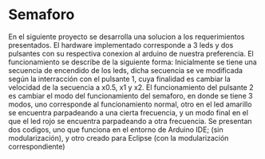 # Semaforo
En el siguiente proyecto se desarrolla una solucion a los requerimientos presentados. El hardware implementado corresponde a 3 leds y dos pulsantes con su respectiva conexion al arduino de nuestra preferencia.
El funcionamiento se describe de la siguiente forma: Inicialmente se tiene una secuencia de encendido de los leds, dicha secuencia se ve modificada según la interracción con el pulsante 1,
cuya finalidad es cambiar la velocidad de la secuencia a x0.5, x1 y x2. El funcionamiento del pulsante 2 es cambiar el modo del funcionamiento del semaforo, en donde se tiene 3 modos, 
uno corresponde al funcionamiento normal, otro en el led amarillo se encuentra parpadeando a una cierta frecuencia, y un modo final en el que el led rojo se encuentra parpadeando a otra frecuencia.
Se presentan dos codigos, uno que funciona en el entorno de Arduino IDE; (sin modularización), y otro creado para Eclipse (con la modularización correspondiente)
